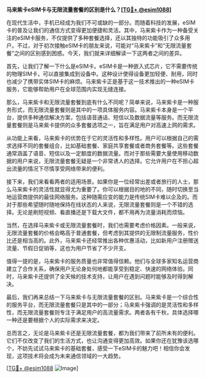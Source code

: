 **马来紫卡eSIM卡与无限流量套餐的区别是什么？[[TG💪+ @esim1088](https://t.me/s/esim1088)]**

在现代生活中，手机已经成为我们不可或缺的一部分。而随着科技的发展，eSIM卡的普及让我们的通信方式变得更加便捷和灵活。其中，马来紫卡作为一种备受关注的eSIM卡服务，不仅提供了多种套餐选择，还以其独特的功能吸引了众多用户。不过，对于初次接触eSIM卡的朋友来说，可能对“马来紫卡”和“无限流量套餐”之间的区别感到困惑。今天，我们就来详细解读一下这两者之间的差异。

首先，让我们了解一下什么是eSIM卡。eSIM卡是一种嵌入式芯片，它不需要传统的物理SIM卡，可以直接集成到设备中。这种设计使得设备更加轻便、耐用，同时也减少了携带实体SIM卡的麻烦。马来紫卡正是基于这一技术推出的一种eSIM卡服务，它能够帮助用户在全球范围内实现无缝连接。

那么，马来紫卡和无限流量套餐到底有什么不同呢？简单来说，马来紫卡是一种服务形式，而无限流量套餐则是其中的一项具体服务内容。马来紫卡本身是一个平台，提供多种通信解决方案，包括语音通话、短信以及数据流量等服务。而无限流量套餐则是马来紫卡提供的众多套餐选项之一，旨在满足用户对高速上网的需求。

从功能上来看，马来紫卡的优势在于它的灵活性和多样性。用户可以根据自己的需求选择不同的套餐组合，比如基础套餐、家庭共享套餐或者商务套餐等。这些套餐通常涵盖了语音、短信以及一定额度的数据流量。而对于那些需要大量使用移动数据的用户来说，无限流量套餐无疑是一个非常诱人的选择。它允许用户在不担心超出流量的情况下尽情享受网络带来的便利。

接下来，我们来看看两者的适用场景。如果你是一位经常出差或者旅行的人士，那么马来紫卡的灵活性就显得尤为重要了。你可以根据目的地的不同，随时切换至当地运营商提供的最佳网络服务。这种随需应变的能力是传统SIM卡难以企及的。而对于那些希望随时随地保持在线状态的人来说，无限流量套餐则是一个不错的选择。无论是刷短视频、看直播还是下载大文件，都不用再为流量消耗而烦恼。

当然，在选择马来紫卡或无限流量套餐时，我们也需要考虑价格因素。一般来说，无限流量套餐的价格会略高于普通套餐，但考虑到其提供的无限制流量服务，性价比还是相当高的。此外，马来紫卡还经常推出各种优惠活动，比如新用户注册赠送流量、节假日促销等，这也为用户节省了不少开支。

值得一提的是，马来紫卡的服务质量也非常值得信赖。他们与全球多家知名运营商建立了合作关系，确保用户无论身处何地都能享受到稳定、快速的网络体验。同时，马来紫卡还提供了全天候的技术支持，让用户在遇到问题时能够及时得到解决。

最后，我们再来总结一下马来紫卡与无限流量套餐的区别。马来紫卡是一个综合性的服务平台，而无限流量套餐只是其中的一部分；马来紫卡强调的是灵活性和多样性，而无限流量套餐则专注于满足用户的高流量需求。两者各有千秋，具体选择哪一种还是要根据个人的实际需求来决定。

总而言之，无论是马来紫卡还是无限流量套餐，都为我们带来了前所未有的便利。它们不仅改变了我们的生活方式，也让沟通变得更加高效。如果你还在犹豫该选哪个，不妨先试试马来紫卡的基础套餐，感受一下eSIM卡的魅力吧！相信你会发现，这项技术将会成为未来通信领域的一大趋势。

[[TG💪+ @esim1088](https://t.me/s/esim1088) ![Image](https://i.postimg.cc/4NQfJmqS/Snipaste-2025-05-13-00-14-12.png)]